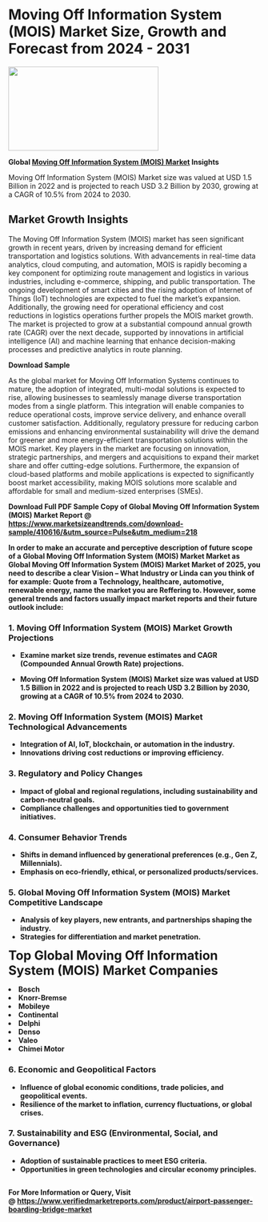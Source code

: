 <H1>Moving Off Information System (MOIS) Market Size, Growth and Forecast from 2024 - 2031</H1><img class="aligncenter size-medium wp-image-584254" src="https://thirdeyenews.in/wp-content/uploads/2024/09/Global-Market-Research-300x168.jpeg" alt="" width="300" height="168" /><p><strong>Global&nbsp;<a href="https://www.marketsizeandtrends.com/download-sample/410616/&amp;utm_source=Pulse&amp;utm_medium=218">Moving Off Information System (MOIS) Market</a> Insights</strong></p><p>Moving Off Information System (MOIS) Market size was valued at USD 1.5 Billion in 2022 and is projected to reach USD 3.2 Billion by 2030, growing at a CAGR of 10.5% from 2024 to 2030.</p><p><h2>Market Growth Insights</h2> <p>The Moving Off Information System (MOIS) market has seen significant growth in recent years, driven by increasing demand for efficient transportation and logistics solutions. With advancements in real-time data analytics, cloud computing, and automation, MOIS is rapidly becoming a key component for optimizing route management and logistics in various industries, including e-commerce, shipping, and public transportation. The ongoing development of smart cities and the rising adoption of Internet of Things (IoT) technologies are expected to fuel the market’s expansion. Additionally, the growing need for operational efficiency and cost reductions in logistics operations further propels the MOIS market growth. The market is projected to grow at a substantial compound annual growth rate (CAGR) over the next decade, supported by innovations in artificial intelligence (AI) and machine learning that enhance decision-making processes and predictive analytics in route planning.</p> <p><strong>Download Sample</strong></p> <p>As the global market for Moving Off Information Systems continues to mature, the adoption of integrated, multi-modal solutions is expected to rise, allowing businesses to seamlessly manage diverse transportation modes from a single platform. This integration will enable companies to reduce operational costs, improve service delivery, and enhance overall customer satisfaction. Additionally, regulatory pressure for reducing carbon emissions and enhancing environmental sustainability will drive the demand for greener and more energy-efficient transportation solutions within the MOIS market. Key players in the market are focusing on innovation, strategic partnerships, and mergers and acquisitions to expand their market share and offer cutting-edge solutions. Furthermore, the expansion of cloud-based platforms and mobile applications is expected to significantly boost market accessibility, making MOIS solutions more scalable and affordable for small and medium-sized enterprises (SMEs).</p> <p><strong></p><p><span class=""><strong>Download Full PDF Sample Copy of Global Moving Off Information System (MOIS) Market Report</strong> @ <a href="https://www.marketsizeandtrends.com/download-sample/410616/&amp;utm_source=Pulse&amp;utm_medium=218" target="_blank">https://www.marketsizeandtrends.com/download-sample/410616/&amp;utm_source=Pulse&amp;utm_medium=218</a></span></p><p>In order to make an accurate and perceptive description of future scope of a Global&nbsp;Moving Off Information System (MOIS) Market Market as Global&nbsp;Moving Off Information System (MOIS) Market Market of 2025, you need to describe a clear Vision &ndash; What Industry or Linda can you think of for example: Quote from a Technology, healthcare, automotive, renewable energy, name the market you are Reffering to. However, some general trends and factors usually impact market reports and their future outlook include:</p><h3>1.&nbsp;<strong>Moving Off Information System (MOIS) Market Growth Projections</strong></h3><ul><li>Examine market size trends, revenue estimates and CAGR (Compounded Annual Growth Rate) projections.</li><li><p>Moving Off Information System (MOIS) Market size was valued at USD 1.5 Billion in 2022 and is projected to reach USD 3.2 Billion by 2030, growing at a CAGR of 10.5% from 2024 to 2030.</p></li></ul><h3>2.&nbsp;<strong>Moving Off Information System (MOIS) Market Technological Advancements</strong></h3><ul><li>Integration of AI, IoT, blockchain, or automation in the industry.</li><li>Innovations driving cost reductions or improving efficiency.</li></ul><h3>3.&nbsp;<strong>Regulatory and Policy Changes</strong></h3><ul><li>Impact of global and regional regulations, including sustainability and carbon-neutral goals.</li><li>Compliance challenges and opportunities tied to government initiatives.</li></ul><h3>4.&nbsp;<strong>Consumer Behavior Trends</strong></h3><ul><li>Shifts in demand influenced by generational preferences (e.g., Gen Z, Millennials).</li><li>Emphasis on eco-friendly, ethical, or personalized products/services.</li></ul><h3>5.&nbsp;<strong>Global Moving Off Information System (MOIS) Market Competitive Landscape</strong></h3><ul><li>Analysis of key players, new entrants, and partnerships shaping the industry.</li><li>Strategies for differentiation and market penetration.</li></ul><p data-pm-slice="1 1 []"><span style="color: inherit; font-family: inherit; font-size: 25px;">Top Global Moving Off Information System (MOIS) Market Companies</span></p><div class="" data-test-id=""><p><li>Bosch</li><li> Knorr-Bremse</li><li> Mobileye</li><li> Continental</li><li> Delphi</li><li> Denso</li><li> Valeo</li><li> Chimei Motor</li></p></div><h3>6.&nbsp;<strong>Economic and Geopolitical Factors</strong></h3><ul><li>Influence of global economic conditions, trade policies, and geopolitical events.</li><li>Resilience of the market to inflation, currency fluctuations, or global crises.</li></ul><h3>7.&nbsp;<strong>Sustainability and ESG (Environmental, Social, and Governance)</strong></h3><ul><li>Adoption of sustainable practices to meet ESG criteria.</li><li>Opportunities in green technologies and circular economy principles.</li></ul><h2><strong style="font-size: 14px;">For More Information or Query, Visit @&nbsp;</strong><a style="background-color: #ffffff; font-size: 14px;" href="https://www.marketsizeandtrends.com/report/moving-off-information-system-mois-market/" target="_blank">https://www.verifiedmarketreports.com/product/airport-passenger-boarding-bridge-market</a></h2>
